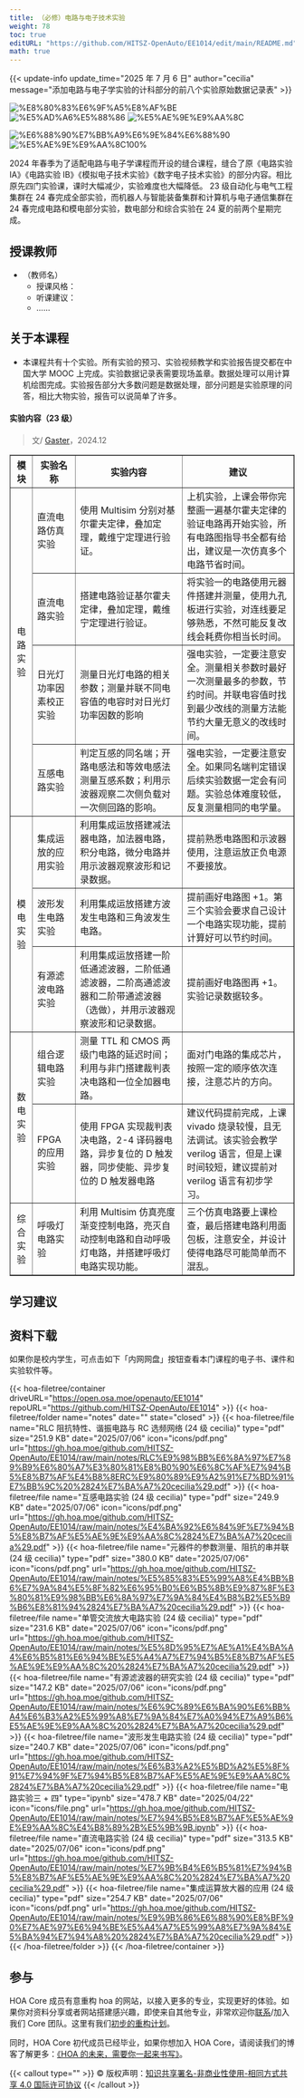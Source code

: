 ```yaml
---
title: （必修）电路与电子技术实验
weight: 78
toc: true
editURL: "https://github.com/HITSZ-OpenAuto/EE1014/edit/main/README.md"
math: true
---
```


{{< update-info update_time="2025 年 7 月 6 日" author="cecilia" message="添加电路与电子学实验的计科部分的前八个实验原始数据记录表" >}}


<!--
1. 通过 [Shields.io](https://shields.io/) 生成如下的徽章，标注课程的基本信息。
2. 请根据课程的具体内容增删仓库的子文件夹。子文件夹建议使用小写英文，并且添加 README.md。
3. 关于课程的描述可以不止以下几个方面，酌情增删。
4. hoa.moe 生成本课程对应页面后，请将页面链接复制到 GitHub 仓库的 About/Website 中。
5. 可以在 GitHub 页面的 About/Topics 中为课程添加话题名称。
-->

<div class="img-div hx-mt-4 hx-flex-row hx-justify-start hx-items-center">

![%E8%80%83%E6%9F%A5%E8%AF%BE](https://img.shields.io/badge/%E8%80%83%E6%9F%A5%E8%AF%BE-green)
![%E5%AD%A6%E5%88%86](https://img.shields.io/badge/%E5%AD%A6%E5%88%86-1-moccasin)
![%E5%AE%9E%E9%AA%8C](https://img.shields.io/badge/%E5%AE%9E%E9%AA%8C-purple)

![%E6%88%90%E7%BB%A9%E6%9E%84%E6%88%90](https://img.shields.io/badge/%E6%88%90%E7%BB%A9%E6%9E%84%E6%88%90-gold)
![%E5%AE%9E%E9%AA%8C100%](https://img.shields.io/badge/%E5%AE%9E%E9%AA%8C%E6%8A%A5%E5%91%8A-100%25-wheat)

</div>

2024 年春季为了适配电路与电子学课程而开设的缝合课程，缝合了原《电路实验 IA》《电路实验 IB》《模拟电子技术实验》《数字电子技术实验》的部分内容。相比原先四门实验课，课时大幅减少，实验难度也大幅降低。
23 级自动化与电气工程集群在 24 春完成全部实验，而机器人与智能装备集群和计算机与电子通信集群在 24 春完成电路和模电部分实验，数电部分和综合实验在 24 夏的前两个星期完成。

## 授课教师

- （教师名）
  - 授课风格：
  - 听课建议：
  - ……

## 关于本课程

- 本课程共有十个实验。所有实验的预习、实验视频教学和实验报告提交都在中国大学 MOOC 上完成。实验数据记录表需要现场盖章。数据处理可以用计算机绘图完成。实验报告部分大多数问题是数据处理，部分问题是实验原理的问答，相比大物实验，报告可以说简单了许多。

<h4>实验内容（23 级）</h4> 

> 文/ [Gaster](https://github.com/WDGaster703)，2024.12

<!--标题-->
<table border="1" cellspacing="10">
<tr>
  <th align="center">模块</th>
  <th align="center">实验名称</th>
  <th align="center">实验内容</th>
  <th align="center">建议</th>
</tr>
<tr>
  <td rowspan="4" align="center">电路实验</td>
  <td>直流电路仿真实验</td>
  <td>使用 Multisim 分别对基尔霍夫定律，叠加定理，戴维宁定理进行验证。</td>
  <td>上机实验，上课会带你完整画一遍基尔霍夫定律的验证电路再开始实验，所有电路图指导书全都有给出，建议是一次仿真多个电路节省时间。</td>
</tr>
<tr>
  <td>直流电路实验</td>
  <td>搭建电路验证基尔霍夫定律，叠加定理，戴维宁定理进行验证。</td>
  <td>将实验一的电路使用元器件搭建并测量，使用九孔板进行实验，对连线要足够熟悉，不然可能反复改线会耗费你相当长时间。</td>
</tr>
<tr>
  <td>日光灯功率因素校正实验</td>
  <td>测量日光灯电路的相关参数；测量并联不同电容值的电容时对日光灯功率因数的影响</td>
  <td>强电实验，一定要注意安全。测量相关参数时最好一次测量最多的参数，节约时间。并联电容值时找到最少改线的测量方法能节约大量无意义的改线时间。</td>
</tr>
<tr>
  <td>互感电路实验</td>
  <td>判定互感的同名端；开路电感法和等效电感法测量互感系数；利用示波器观察二次侧负载对一次侧回路的影响。</td>
  <td>强电实验，一定要注意安全。如果同名端判定错误后续实验数据一定会有问题。实验总体难度较低，反复测量相同的电学量。</td>
</tr>
<tr>
  <td rowspan="3" align="center">模电实验</td>
  <td>集成运放的应用实验</td>
  <td>利用集成运放搭建减法器电路，加法器电路，积分电路，微分电路并用示波器观察波形和记录数据。</td>
  <td>提前熟悉电路图和示波器使用，注意运放正负电源不要接放。</td>
</tr>
<tr>
  <td>波形发生电路实验</td>
  <td>利用集成运放搭建方波发生电路和三角波发生电路。</td>
  <td>提前画好电路图 +1。第三个实验会要求自己设计一个电路实现功能，提前计算好可以节约时间。</td>
</tr>
<tr>
  <td>有源滤波电路实验</td>
  <td>利用集成运放搭建一阶低通滤波器，二阶低通滤波器，二阶高通滤波器和二阶带通滤波器（选做），并用示波器观察波形和记录数据。</td>
  <td>提前画好电路图再 +1。实验记录数据较多。</td>
</tr>

<tr>
  <td rowspan="2" align="center">数电实验</td>
  <td>组合逻辑电路实验</td>
  <td>测量 TTL 和 CMOS 两级门电路的延迟时间；利用与非门搭建裁判表决电路和一位全加器电路。</td>
  <td>面对门电路的集成芯片，按照一定的顺序依次连接，注意芯片的方向。</td>
</tr>
<tr>
  <td>FPGA 的应用实验</td>
  <td>使用 FPGA 实现裁判表决电路，2-4 译码器电路，异步复位的 D 触发器，同步使能、异步复位的 D 触发器电路</td>
  <td>建议代码提前完成，上课 vivado 烧录较慢，且无法调试。该实验会教学 verilog 语言，但是上课时间较短，建议提前对 verilog 语言有初步学习。</td>
</tr>

<tr>
  <td rowspan="1" align="center">综合实验</td>
  <td>呼吸灯电路实验</td>
  <td>利用 Multisim 仿真亮度渐变控制电路，亮灭自动控制电路和自动呼吸灯电路，并搭建呼吸灯电路实现功能。</td>
  <td>三个仿真电路要上课检查，最后搭建电路利用面包板，注意安全，并设计使得电路尽可能简单而不混乱。</td>
</tr>

</table>

## 学习建议

## 资料下载

如果你是校内学生，可点击如下「内网网盘」按钮查看本门课程的电子书、课件和实验软件等。

{{< hoa-filetree/container driveURL="https://open.osa.moe/openauto/EE1014" repoURL="https://github.com/HITSZ-OpenAuto/EE1014" >}}
{{< hoa-filetree/folder name="notes" date="" state="closed" >}}
{{< hoa-filetree/file name="RLC 阻抗特性、谐振电路与 RC 选频网络 (24 级 cecilia)" type="pdf" size="251.9 KB" date="2025/07/06" icon="icons/pdf.png" url="https://gh.hoa.moe/github.com/HITSZ-OpenAuto/EE1014/raw/main/notes/RLC%E9%98%BB%E6%8A%97%E7%89%B9%E6%80%A7%E3%80%81%E8%B0%90%E6%8C%AF%E7%94%B5%E8%B7%AF%E4%B8%8ERC%E9%80%89%E9%A2%91%E7%BD%91%E7%BB%9C%20%2824%E7%BA%A7%20cecilia%29.pdf" >}}
{{< hoa-filetree/file name="互感电路实验 (24 级 cecilia)" type="pdf" size="249.9 KB" date="2025/07/06" icon="icons/pdf.png" url="https://gh.hoa.moe/github.com/HITSZ-OpenAuto/EE1014/raw/main/notes/%E4%BA%92%E6%84%9F%E7%94%B5%E8%B7%AF%E5%AE%9E%E9%AA%8C%2824%E7%BA%A7%20cecilia%29.pdf" >}}
{{< hoa-filetree/file name="元器件的参数测量、阻抗的串并联 (24 级 cecilia)" type="pdf" size="380.0 KB" date="2025/07/06" icon="icons/pdf.png" url="https://gh.hoa.moe/github.com/HITSZ-OpenAuto/EE1014/raw/main/notes/%E5%85%83%E5%99%A8%E4%BB%B6%E7%9A%84%E5%8F%82%E6%95%B0%E6%B5%8B%E9%87%8F%E3%80%81%E9%98%BB%E6%8A%97%E7%9A%84%E4%B8%B2%E5%B9%B6%E8%81%94%2824%E7%BA%A7%20cecilia%29.pdf" >}}
{{< hoa-filetree/file name="单管交流放大电路实验 (24 级 cecilia)" type="pdf" size="231.6 KB" date="2025/07/06" icon="icons/pdf.png" url="https://gh.hoa.moe/github.com/HITSZ-OpenAuto/EE1014/raw/main/notes/%E5%8D%95%E7%AE%A1%E4%BA%A4%E6%B5%81%E6%94%BE%E5%A4%A7%E7%94%B5%E8%B7%AF%E5%AE%9E%E9%AA%8C%20%2824%E7%BA%A7%20cecilia%29.pdf" >}}
{{< hoa-filetree/file name="有源滤波器的研究实验 (24 级 cecilia)" type="pdf" size="147.2 KB" date="2025/07/06" icon="icons/pdf.png" url="https://gh.hoa.moe/github.com/HITSZ-OpenAuto/EE1014/raw/main/notes/%E6%9C%89%E6%BA%90%E6%BB%A4%E6%B3%A2%E5%99%A8%E7%9A%84%E7%A0%94%E7%A9%B6%E5%AE%9E%E9%AA%8C%20%2824%E7%BA%A7%20cecilia%29.pdf" >}}
{{< hoa-filetree/file name="波形发生电路实验 (24 级 cecilia)" type="pdf" size="240.7 KB" date="2025/07/06" icon="icons/pdf.png" url="https://gh.hoa.moe/github.com/HITSZ-OpenAuto/EE1014/raw/main/notes/%E6%B3%A2%E5%BD%A2%E5%8F%91%E7%94%9F%E7%94%B5%E8%B7%AF%E5%AE%9E%E9%AA%8C%2824%E7%BA%A7%20cecilia%29.pdf" >}}
{{< hoa-filetree/file name="电路实验三 + 四" type="ipynb" size="478.7 KB" date="2025/04/22" icon="icons/file.png" url="https://gh.hoa.moe/github.com/HITSZ-OpenAuto/EE1014/raw/main/notes/%E7%94%B5%E8%B7%AF%E5%AE%9E%E9%AA%8C%E4%B8%89%2B%E5%9B%9B.ipynb" >}}
{{< hoa-filetree/file name="直流电路实验 (24 级 cecilia)" type="pdf" size="313.5 KB" date="2025/07/06" icon="icons/pdf.png" url="https://gh.hoa.moe/github.com/HITSZ-OpenAuto/EE1014/raw/main/notes/%E7%9B%B4%E6%B5%81%E7%94%B5%E8%B7%AF%E5%AE%9E%E9%AA%8C%20%2824%E7%BA%A7%20cecilia%29.pdf" >}}
{{< hoa-filetree/file name="集成运算放大器的应用 (24 级 cecilia)" type="pdf" size="254.7 KB" date="2025/07/06" icon="icons/pdf.png" url="https://gh.hoa.moe/github.com/HITSZ-OpenAuto/EE1014/raw/main/notes/%E9%9B%86%E6%88%90%E8%BF%90%E7%AE%97%E6%94%BE%E5%A4%A7%E5%99%A8%E7%9A%84%E5%BA%94%E7%94%A8%20%2824%E7%BA%A7%20cecilia%29.pdf" >}}
{{< /hoa-filetree/folder >}}
{{< /hoa-filetree/container >}}

## 参与

HOA Core 成员有意重构 hoa 的网站，以接入更多的专业，实现更好的体验。如果你对资料分享或者网站搭建感兴趣，即使来自其他专业，非常欢迎你[联系](mailto:hi@hoa.moe)/加入我们 Core 团队。这里有我们[初步的重构计划](https://historical-mousepad-286.notion.site/HOA-1f71751ad5fe80978c70d9e32330d7e6)。

同时，HOA Core 初代成员已经毕业，如果你想加入 HOA Core，请阅读我们的博客了解更多：[《HOA 的未来，需要你一起来书写》](https://hoa.moe/news/future-of-hoa)。

{{< callout type="" >}}
  © 版权声明：[知识共享署名-非商业性使用-相同方式共享 4.0 国际许可协议](https://creativecommons.org/licenses/by-nc-sa/4.0/)
{{< /callout >}}

